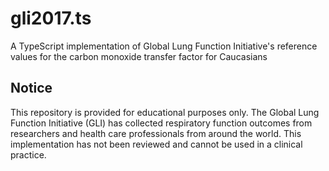 # gli2017.ts
A TypeScript implementation of Global Lung Function Initiative's reference values for the carbon monoxide transfer factor for Caucasians

## Notice

This repository is provided for educational purposes only. The Global Lung Function Initiative (GLI) has collected respiratory function outcomes from researchers and health care professionals from around the world. This implementation has not been reviewed and cannot be used in a clinical practice.
